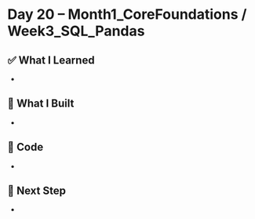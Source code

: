 # Day 20 – Month1_CoreFoundations / Week3_SQL_Pandas

## ✅ What I Learned
- 

## 🔨 What I Built
- 

## 📂 Code
- 

## 🎯 Next Step
- 
